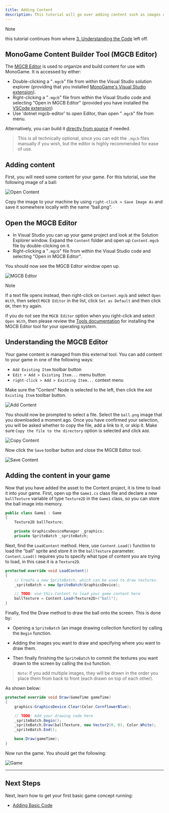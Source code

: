 ```yaml
---
title: Adding Content
description: This tutorial will go over adding content such as images or sounds to your game.
---
```


> [!NOTE]
> this tutorial continues from where [3. Understanding the Code](3_understanding_the_code.md) left off.

## MonoGame Content Builder Tool (MGCB Editor)

The [MGCB Editor](./tools/mgcb_editor.md) is used to organize and build content for use with MonoGame. It is accessed by either:

- Double-clicking a "`.mgcb`" file from within the Visual Studio solution explorer (providing that you installed [MonoGame's Visual Studio extension](./2_choosing_your_ide_visual_studio.md#install-monogame-extension-for-visual-studio-2022)).
- Right-clicking a "`.mgcb`" file from within the Visual Studio code and selecting "Open in MGCB Editor" (provided you have installed the [VSCode extension](./2_choosing_your_ide_vscode.md#optional-install-the-monogame-for-vscode-extension))
- Use 'dotnet mgcb-editor' to open Editor, than open "`.mgcb`" file from menu.

Alternatively, you can build it [directly from source](https://github.com/MonoGame/MonoGame/tree/develop/Tools/MonoGame.Content.Builder.Editor) if needed.

> This is all technically optional, since you can edit the `.mgcb` files manually if you wish, but the editor is highly recommended for ease of use.

## Adding content

First, you will need some content for your game. For this tutorial, use the following image of a ball:

![Open Content](images/ball.png)

Copy the image to your machine by using `right-click > Save Image As` and save it somewhere locally with the name “ball.png”.

## Open the MGCB Editor

- In Visual Studio you can up your game project and look at the Solution Explorer window. Expand the `Content` folder and open up `Content.mgcb` file by double-clicking on it.
- Right-clicking a "`.mgcb`" file from within the Visual Studio code and selecting "Open in MGCB Editor".

You should now see the MGCB Editor window open up.

![MGCB Editor](images/3_mgcb_editor_tool.png)

>[!NOTE]
> If a text file opens instead, then right-click on `Content.mgcb` and select `Open With`, then select `MGCB Editor` in the list, click `Set as Default` and then click `OK`, then try again.
>
> If you do not see the `MGCB Editor` option when you right-click and select `Open With`, then please review the [Tools documentation](./tools/index.md) for installing the MGCB Editor tool for your operating system.

## Understanding the MGCB Editor

Your game content is managed from this external tool. You can add content to your game in one of the following ways:

- `Add Existing Item` toolbar button
- `Edit > Add > Existing Item...` menu button
- `right-click > Add > Existing Item...` context menu

Make sure the "Content" Node is selected to the left, then click the `Add Existing Item` toolbar button.

![Add Content](images/3_add_content.png)

You should now be prompted to select a file. Select the `ball.png` image that you downloaded a moment ago. Once you have confirmed your selection, you will be asked whether to copy the file, add a link to it, or skip it. Make sure ``Copy the file to the directory`` option is selected and click `Add`.

![Copy Content](images/3_copy_content.png)

Now click the `Save` toolbar button and close the MGCB Editor tool.

![Save Content](images/3_save_content.png)

## Adding the content in your game

Now that you have added the asset to the Content project, it is time to load it into your game. First, open up the `Game1.cs` class file and declare a new `ballTexture` variable of type `Texture2D` in the `Game1` class, so you can store the ball image into memory.

```csharp
public class Game1 : Game
{
    Texture2D ballTexture;

    private GraphicsDeviceManager _graphics;
    private SpriteBatch _spriteBatch;
```

Next, find the `LoadContent` method. Here, use `Content.Load()` function to load the "ball" sprite and store it in the `ballTexture` parameter. `Content.Load()` requires you to specify what type of content you are trying to load, in this case it is a `Texture2D`.

```csharp
protected override void LoadContent()
{
    // Create a new SpriteBatch, which can be used to draw textures.
    _spriteBatch = new SpriteBatch(GraphicsDevice);

    // TODO: use this.Content to load your game content here
    ballTexture = Content.Load<Texture2D>("ball");
}
```

Finally, find the Draw method to draw the ball onto the screen. This is done by:

- Opening a `SpriteBatch` (an image drawing collection function) by calling the `Begin` function.

- Adding the images you want to draw and specifying where you want to draw them.

- Then finally finishing the `SpriteBatch` to commit the textures you want drawn to the screen by calling the `End` function.

> `Note`: if you add multiple images, they will be drawn in the order you place them from back to front (each drawn on top of each other).

As shown below:

```csharp
protected override void Draw(GameTime gameTime)
{
    graphics.GraphicsDevice.Clear(Color.CornflowerBlue);

    // TODO: Add your drawing code here
    _spriteBatch.Begin();
    _spriteBatch.Draw(ballTexture, new Vector2(0, 0), Color.White);
    _spriteBatch.End();

    base.Draw(gameTime);
}
```

Now run the game. You should get the following:

![Game](images/3_game.png)

---

## Next Steps

Next, learn how to get your first basic game concept running:

- [Adding Basic Code](5_adding_basic_code.md)
